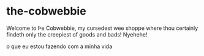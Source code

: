 # the-cobwebbie
 Welcome to Þe Cobwebbie, my cursedest wee shoppe where thou certainly findeth only the creepiest of goods and bads! Nyehehe!


o que eu estou fazendo com a minha vida
